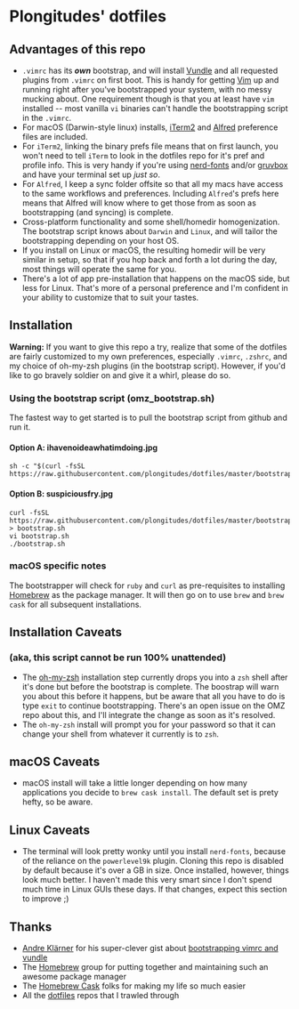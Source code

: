 # Plongitudes' dotfiles
## Advantages of this repo
- `.vimrc` has its __*own*__ bootstrap, and will install [Vundle](https://github.com/VundleVim/Vundle.vim) and all requested plugins from `.vimrc` on first boot. This is handy for getting [Vim](https://www.vim.org) up and running right after you've bootstrapped your system, with no messy mucking about. One requirement though is that you at least have `vim` installed -- most vanilla `vi` binaries can't handle the bootstrapping script in the `.vimrc`.
- For macOS (Darwin-style linux) installs, [iTerm2](https://www.iterm2.com/) and [Alfred](https://www.alfredapp.com/) preference files are included.
 - For `iTerm2`, linking the binary prefs file means that on first launch, you won't need to tell `iTerm` to look in the dotfiles repo for it's pref and profile info. This is very handy if you're using [nerd-fonts](https://github.com/ryanoasis/nerd-fonts) and/or [gruvbox](https://github.com/morhetz/gruvbox) and have your terminal set up *just so*.
 - For `Alfred`, I keep a sync folder offsite so that all my macs have access to the same workflows and preferences. Including `Alfred`'s prefs here means that Alfred will know where to get those from as soon as bootstrapping (and syncing) is complete.
- Cross-platform functionality and some shell/homedir homogenization. The bootstrap script knows about `Darwin` and `Linux`, and will tailor the bootstrapping depending on your host OS.
 - If you install on Linux or macOS, the resulting homedir will be very similar in setup, so that if you hop back and forth a lot during the day, most things will operate the same for you.
 - There's a lot of app pre-installation that happens on the macOS side, but less for Linux. That's more of a personal preference and I'm confident in your ability to customize that to suit your tastes.

## Installation
__Warning:__ If you want to give this repo a try, realize that some of the dotfiles are fairly customized to my own preferences, especially `.vimrc`, `.zshrc`, and my choice of oh-my-zsh plugins (in the bootstrap script).
However, if you'd like to go bravely soldier on and give it a whirl, please do so.

### Using the bootstrap script (omz_bootstrap.sh)
The fastest way to get started is to pull the bootstrap script from github and run it.

#### Option A: ihavenoideawhatimdoing.jpg
```
sh -c "$(curl -fsSL https://raw.githubusercontent.com/plongitudes/dotfiles/master/bootstrap.sh)"
```

#### Option B: suspiciousfry.jpg
```
curl -fsSL https://raw.githubusercontent.com/plongitudes/dotfiles/master/bootstrap.sh > bootstrap.sh
vi bootstrap.sh
./bootstrap.sh
```
### macOS specific notes
The bootstrapper will check for `ruby` and `curl` as pre-requisites to installing [Homebrew](https://brew.sh/) as the package manager. It will then go on to use `brew` and `brew cask` for all subsequent installations.

## Installation Caveats
### (aka, this script cannot be run 100% unattended)
- The [oh-my-zsh](http://ohmyz.sh/) installation step currently drops you into a `zsh` shell after it's done but before the bootstrap is complete. The boostrap will warn you about this before it happens, but be aware that all you have to do is type `exit` to continue bootstrapping. There's an open issue on the OMZ repo about this, and I'll integrate the change as soon as it's resolved.
- The `oh-my-zsh` install will prompt you for your password so that it can change your shell from whatever it currently is to `zsh`.

## macOS Caveats
- macOS install will take a little longer depending on how many applications you decide to `brew cask install`. The default set is prety hefty, so be aware.

## Linux Caveats
- The terminal will look pretty wonky until you install `nerd-fonts`, because of the reliance on the `powerlevel9k` plugin. Cloning this repo is disabled by default because it's over a GB in size. Once installed, however, things look much better. I haven't made this very smart since I don't spend much time in Linux GUIs these days. If that changes, expect this section to improve ;)

## Thanks
- [Andre Klärner](https://github.com/klaernie) for his super-clever gist about [bootstrapping vimrc and vundle](https://gist.github.com/klaernie/db37962e955c82254fed)
- The [Homebrew](https://brew.sh/) group for putting together and maintaining such an awesome package manager
- The [Homebrew Cask](https://github.com/caskroom/homebrew-cask) folks for making my life so much easier
- All the [dotfiles](https://dotfiles.github.io/) repos that I trawled through
